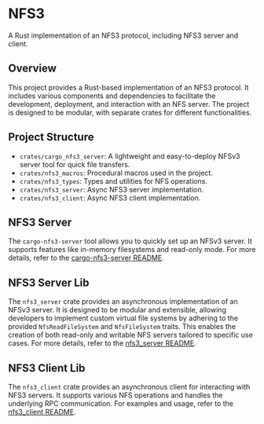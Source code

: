 # NFS3

A Rust implementation of an NFS3 protocol, including NFS3 server and client.

## Overview

This project provides a Rust-based implementation of an NFS3 protocol. It includes various components and dependencies to facilitate the development, deployment, and interaction with an NFS server. The project is designed to be modular, with separate crates for different functionalities.

## Project Structure

- `crates/cargo_nfs3_server`: A lightweight and easy-to-deploy NFSv3 server tool for quick file transfers.
- `crates/nfs3_macros`: Procedural macros used in the project.
- `crates/nfs3_types`: Types and utilities for NFS operations.
- `crates/nfs3_server`: Async NFS3 server implementation.
- `crates/nfs3_client`: Async NFS3 client implementation.

## NFS3 Server

The `cargo-nfs3-server` tool allows you to quickly set up an NFSv3 server. It supports features like in-memory filesystems and read-only mode. For more details, refer to the [cargo-nfs3-server README](crates/cargo_nfs3_server/README.md).

## NFS3 Server Lib

The `nfs3_server` crate provides an asynchronous implementation of an NFSv3 server. It is designed to be modular and extensible, allowing developers to implement custom virtual file systems by adhering to the provided `NfsReadFileSystem` and `NfsFileSystem` traits. This enables the creation of both read-only and writable NFS servers tailored to specific use cases. For more details, refer to the [nfs3_server README](crates/nfs3_server/README.md).

## NFS3 Client Lib

The `nfs3_client` crate provides an asynchronous client for interacting with NFS3 servers. It supports various NFS operations and handles the underlying RPC communication. For examples and usage, refer to the [nfs3_client README](crates/nfs3_client/README.md).
